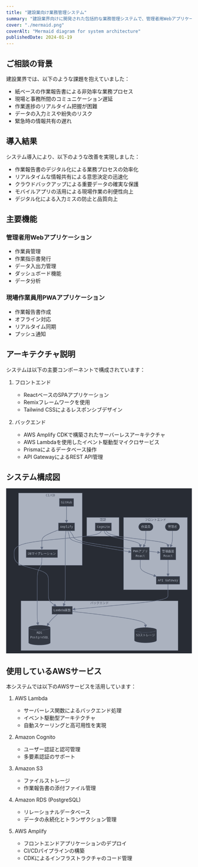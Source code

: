 ```yaml
---
title: "建設業向け業務管理システム"
summary: "建設業界向けに開発された包括的な業務管理システムで、管理者用Webアプリケーションと現場作業員用PWAアプリケーションを提供します。"
cover: "./mermaid.png"
coverAlt: "Mermaid diagram for system architecture"
publishedDate: 2024-01-19
---
```


## ご相談の背景

建設業界では、以下のような課題を抱えていました：

- 紙ベースの作業報告書による非効率な業務プロセス
- 現場と事務所間のコミュニケーション遅延
- 作業進捗のリアルタイム把握が困難
- データの入力ミスや紛失のリスク
- 緊急時の情報共有の遅れ

## 導入結果

システム導入により、以下のような改善を実現しました：

- 作業報告書のデジタル化による業務プロセスの効率化
- リアルタイムな情報共有による意思決定の迅速化
- クラウドバックアップによる重要データの確実な保護
- モバイルアプリの活用による現場作業の利便性向上
- デジタル化による入力ミスの防止と品質向上

## 主要機能

### 管理者用Webアプリケーション

- 作業員管理
- 作業指示書発行
- データ入出力管理
- ダッシュボード機能
- データ分析

### 現場作業員用PWAアプリケーション

- 作業報告書作成
- オフライン対応
- リアルタイム同期
- プッシュ通知

## アーキテクチャ説明

システムは以下の主要コンポーネントで構成されています：

1. フロントエンド
   - ReactベースのSPAアプリケーション
   - Remixフレームワークを使用
   - Tailwind CSSによるレスポンシブデザイン

2. バックエンド
   - AWS Amplify CDKで構築されたサーバーレスアーキテクチャ
   - AWS Lambdaを使用したイベント駆動型マイクロサービス
   - Prismaによるデータベース操作
   - API GatewayによるREST API管理

## システム構成図

![Mermaid Diagram](./mermaid.png)

## 使用しているAWSサービス

本システムでは以下のAWSサービスを活用しています：

1. AWS Lambda
   - サーバーレス関数によるバックエンド処理
   - イベント駆動型アーキテクチャ
   - 自動スケーリングと高可用性を実現

2. Amazon Cognito
   - ユーザー認証と認可管理
   - 多要素認証のサポート

3. Amazon S3
   - ファイルストレージ
   - 作業報告書の添付ファイル管理

4. Amazon RDS (PostgreSQL)

   - リレーショナルデータベース
   - データの永続化とトランザクション管理

5. AWS Amplify
   - フロントエンドアプリケーションのデプロイ
   - CI/CDパイプラインの構築
   - CDKによるインフラストラクチャのコード管理
